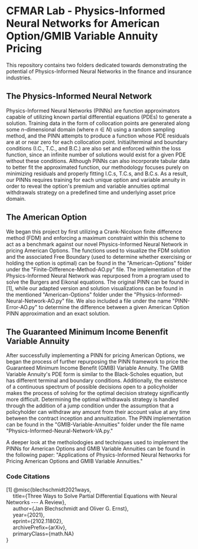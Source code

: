 # CFMAR Lab - Physics-Informed Neural Networks for American Option/GMIB Variable Annuity Pricing
This repository contains two folders dedicated towards demonstrating the potential of Physics-Informed Neural Networks in the finance and insurance industries.

## The Physics-Informed Neural Network

Physics-Informed Neural Networks (PINNs) are function approximators capable of utilizing known partial differential equations (PDEs) to generate a solution. Training data in the form of collocation points are generated along some $n$-dimensional domain (where $n \in N$) using a random sampling method, and the PINN attempts to produce a function whose PDE residuals are at or near zero for each collocation point. Initial/terminal and boundary conditions (I.C., T.C., and B.C.) are also set and enforced within the loss function, since an infinite number of solutions would exist for a given PDE without these conditions. Although PINNs can also incorporate tabular data to better fit the approximated function, our methodology focuses purely on minimizing residuals and properly fitting I.C.s, T.C.s, and B.C.s. As a result, our PINNs requires training for each unique option and variable annuity in order to reveal the option's premium and variable annuities optimal withdrawals strategy on a predefined time and underlying asset price domain.

## The American Option

We began this project by first utilizing a Crank-Nicolson finite difference method (FDM) and enforcing a maximum constraint within this scheme to act as a benchmark against our novel Physics-Informed Neural Network in pricing American Options. The functions used to visualize the FDM solution and the associated Free Boundary (used to determine whether exercising or holding the option is optimal) can be found in the "American-Options" folder under the "Finite-Difference-Method-AO.py" file. The implementation of the Physics-Informed Neural Network was repurposed from a program used to solve the Burgers and Eikonal equations. The original PINN can be found in [1], while our adapted version and solution visualizations can be found in the mentioned "American-Options" folder under the "Physics-Informed-Neural-Network-AO.py" file. We also included a file under the name "PINN-Error-AO.py" to determine the difference between a given American Option PINN approximation and an exact solution.

## The Guaranteed Minimum Income Benenfit Variable Annuity

After successfully implementing a PINN for pricing American Options, we began the process of further repurposing the PINN framework to price the Guaranteed Minimum Income Benefit (GMIB) Variable Annuity. The GMIB Variable Annuity's PDE form is similar to the Black-Scholes equation, but has different terminal and boundary conditions. Additionally, the existence of a continuous spectrum of possible decisions open to a policyholder makes the process of solving for the optimal decision strategy significantly more difficult. Determining the optimal withdrawals strategy is handled through the addition of a jump condition under the assumption that a policyholder can withdraw any amount from their account value at any time between the contract inception and annuitization. The PINN implementation can be found in the "GMIB-Variable-Annuities" folder under the file name "Physics-Informed-Neural-Network-VA.py." 

A deeper look at the metholodogies and techniques used to implement the PINNs for American Options and GMIB Variable Annuities can be found in the following paper: "Applications of Physics-Informed Neural Networks for Pricing American Options and GMIB Variable Annuities."

### Code Citations

[1] @misc{blechschmidt2021ways, <br />
  &emsp; title={Three Ways to Solve Partial Differential Equations with Neural Networks --- A Review}, <br />
  &emsp; author={Jan Blechschmidt and Oliver G. Ernst}, <br />
  &emsp; year={2021}, <br />
  &emsp; eprint={2102.11802}, <br />
  &emsp; archivePrefix={arXiv}, <br />
  &emsp; primaryClass={math.NA} <br />
}
